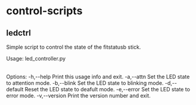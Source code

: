 # control-scripts
## ledctrl
Simple script to control the state of the fitstatusb stick.

Usage: led_controller.py <option>

Options:
  -h,--help 	Print this usage info and exit.
  -a,--attn 	Set the LED state to attention mode.
  -b,--blink 	Set the LED state to blinking mode.
  -d,--default 	Reset the LED state to deafult mode.
  -e,--error 	Set the LED state to error mode.
  -v,--version 	Print the version number and exit.

